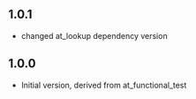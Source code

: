 ## 1.0.1
- changed at_lookup dependency version
## 1.0.0
- Initial version, derived from at_functional_test
